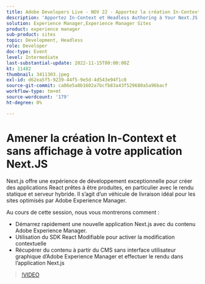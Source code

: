 ```yaml
---
title: Adobe Developers Live - NOV 22 - Apportez la création In-Context et sans affichage à votre application Next.JS
description: 'Apportez In-Context et Headless Authoring à Your Next.JS AppNext.js offre une excellente expérience de développement pour créer des applications React prêtes à être produites, en particulier avec le rendu statique hybride et serveur. Il s’agit d’un véhicule de livraison idéal pour les sites optimisés par Adobe Experience Manager. Au cours de cette session, nous vous montrerons comment : démarrer rapidement une nouvelle application Next.js en utilisant le contenu Adobe Experience Manager. Utilisez le SDK React Editable pour activer l’édition contextuelle. Récupérer le contenu à partir du CMS sans interface d’Adobe Experience Manager et effectuer le rendu dans l’application Next.js.'
solution: Experience Manager,Experience Manager Sites
product: experience manager
sub-product: sites
topic: Development, Headless
role: Developer
doc-type: Event
level: Intermediate
last-substantial-update: 2022-11-15T00:00:00Z
kt: 11482
thumbnail: 3411303.jpeg
exl-id: d62ea5f5-9239-44f5-9e5d-4d543e94f1c0
source-git-commit: ca06e5a8b1602a7bcfb83a43f529680a5a96bacf
workflow-type: tm+mt
source-wordcount: '179'
ht-degree: 0%

---
```


# Amener la création In-Context et sans affichage à votre application Next.JS

Next.js offre une expérience de développement exceptionnelle pour créer des applications React prêtes à être produites, en particulier avec le rendu statique et serveur hybride. Il s’agit d’un véhicule de livraison idéal pour les sites optimisés par Adobe Experience Manager.

Au cours de cette session, nous vous montrerons comment :

* Démarrez rapidement une nouvelle application Next.js avec du contenu Adobe Experience Manager.
* Utilisation du SDK React Modifiable pour activer la modification contextuelle
* Récupérer du contenu à partir du CMS sans interface utilisateur graphique d’Adobe Experience Manager et effectuer le rendu dans l’application Next.js

>[!VIDEO](https://video.tv.adobe.com/v/3411303/?quality=12&learn=on)
